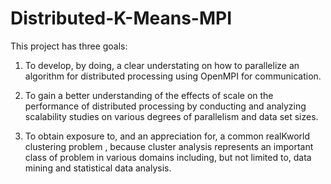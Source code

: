 Distributed-K-Means-MPI
=======================

This project has three goals:

1. To develop, by doing, a clear understating on how to parallelize an algorithm for distributed processing 
using OpenMPI for communication.  

2. To gain a better understanding of the effects of scale on the performance of distributed processing by 
conducting and analyzing scalability studies on various degrees of parallelism and data set sizes. 

3. To obtain exposure to, and an appreciation for, a common realKworld clustering problem , because 
cluster analysis represents an important class of problem  in various domains including, but not limited 
to, data mining and statistical data analysis. 
